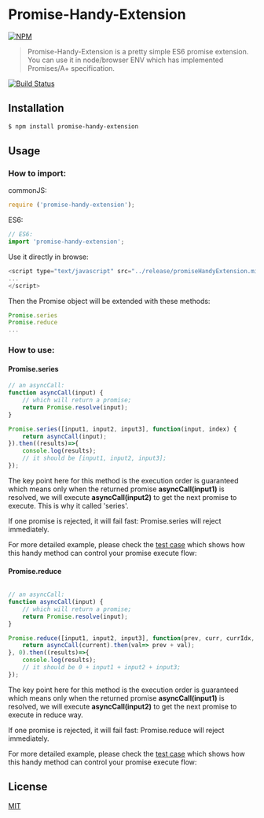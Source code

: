 # Promise-Handy-Extension

[![NPM](https://nodei.co/npm/promise-handy-extension.png)](https://nodei.co/npm/promise-handy-extension/)
> Promise-Handy-Extension is a pretty simple ES6 promise extension. You can use it in node/browser ENV which has implemented Promises/A+ specification.

[![Build Status](https://travis-ci.org/chenzhihao/Promise-Handy-Extensions.svg)](https://travis-ci.org/chenzhihao/Promise-Handy-Extensions)

## Installation
```bash
$ npm install promise-handy-extension
```

## Usage

### How to import:

commonJS:

```js
require ('promise-handy-extension');
```

ES6:

```js
// ES6:
import 'promise-handy-extension';
```

Use it directly in browse:

```js
<script type="text/javascript" src="../release/promiseHandyExtension.min.js"></script>
...
</script>
```

Then the Promise object will be extended with these methods:

```js
Promise.series
Promise.reduce
...
```

### How to use:
#### Promise.series
```js
// an asyncCall:
function asyncCall(input) {
	// which will return a promise;
	return Promise.resolve(input);
}

Promise.series([input1, input2, input3], function(input, index) {
	return asyncCall(input);
}).then((results)=>{
	console.log(results);
	// it should be [input1, input2, input3];
});
```
The key point here for this method is the execution order is guaranteed which means only when the returned promise **asyncCall(input1)** is resolved, we will execute **asyncCall(input2)** to get the next promise to execute. This is why it called 'series'.

If one promise is rejected, it will fail fast: Promise.series will reject immediately.

For more detailed example, please check the [test case](https://github.com/chenzhihao/Promise-Handy-Extensions/blob/master/test/series.js) which shows how this handy method can control your promise execute flow:


#### Promise.reduce

```js

// an asyncCall:
function asyncCall(input) {
	// which will return a promise;
	return Promise.resolve(input);
}

Promise.reduce([input1, input2, input3], function(prev, curr, currIdx, arr) {
	return asyncCall(current).then(val=> prev + val);
}, 0).then((results)=>{
	console.log(results);
	// it should be 0 + input1 + input2 + input3;
});

```

The key point here for this method is the execution order is guaranteed which means only when the returned promise **asyncCall(input1)** is resolved, we will execute **asyncCall(input2)** to get the next promise to execute in reduce way.

If one promise is rejected, it will fail fast: Promise.reduce will reject immediately.

For more detailed example, please check the [test case](https://github.com/chenzhihao/Promise-Handy-Extensions/blob/master/test/reduce.js) which shows how this handy method can control your promise execute flow:

## License
[MIT](https://tldrlegal.com/license/mit-license)